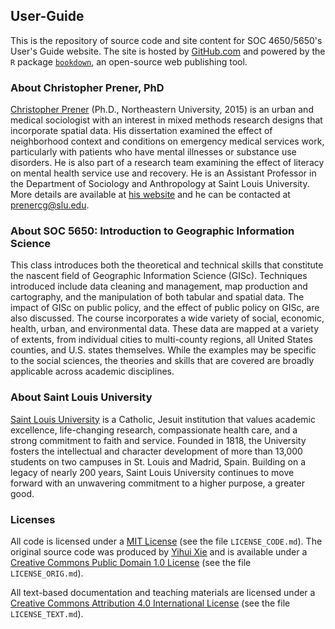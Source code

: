 ## User-Guide

This is the repository of source code and site content for SOC 4650/5650's User's Guide website. The site is hosted by [GitHub.com](http://github.com) and powered by the `R` package [`bookdown`](https://bookdown.org), an open-source web publishing tool.

### About Christopher Prener, PhD
[Christopher Prener](http://chrisprener.net) (Ph.D., Northeastern University, 2015) is an urban and medical sociologist with an interest in mixed methods research designs that incorporate spatial data. His dissertation examined the effect of neighborhood context and conditions on emergency medical services work, particularly with patients who have mental illnesses or substance use disorders. He is also part of a research team examining the effect of literacy on mental health service use and recovery. He is an Assistant Professor in the Department of Sociology and Anthropology at Saint Louis University. More details are available at [his website](http://www.chrisprener.net) and he can be contacted at [prenercg@slu.edu](mailto:prenercg@slu.edu).

### About SOC 5650: Introduction to Geographic Information Science
This class introduces both the theoretical and technical skills that constitute the nascent field of Geographic Information Science (GISc). Techniques introduced include data cleaning and management, map production and cartography, and the manipulation of both tabular and spatial data. The impact of GISc on public policy, and the effect of public policy on GISc, are also discussed. The course incorporates a wide variety of social, economic, health, urban, and environmental data. These data are mapped at a variety of extents, from individual cities to multi-county regions, all United States counties, and U.S. states themselves. While the examples may be specific to the social sciences, the theories and skills that are covered are broadly applicable across academic disciplines.

### About Saint Louis University
[Saint Louis University](http://wwww.slu.edu) is a Catholic, Jesuit institution that values academic excellence, life-changing research, compassionate health care, and a strong commitment to faith and service. Founded in 1818, the University fosters the intellectual and character development of more than 13,000 students on two campuses in St. Louis and Madrid, Spain. Building on a legacy of nearly 200 years, Saint Louis University continues to move forward with an unwavering commitment to a higher purpose, a greater good.

### Licenses
All code is licensed under a [MIT License](https://opensource.org/licenses/mit-license.php) (see the file `LICENSE_CODE.md`). The original source code was produced by [Yihui Xie](https://github.com/yihui) and is available under a [Creative Commons Public Domain 1.0 License](http://creativecommons.org/publicdomain/zero/1.0/) (see the file `LICENSE_ORIG.md`).

All text-based documentation and teaching materials are licensed under a [Creative Commons Attribution 4.0 International License](https://creativecommons.org/licenses/by/4.0/) (see the file `LICENSE_TEXT.md`).
